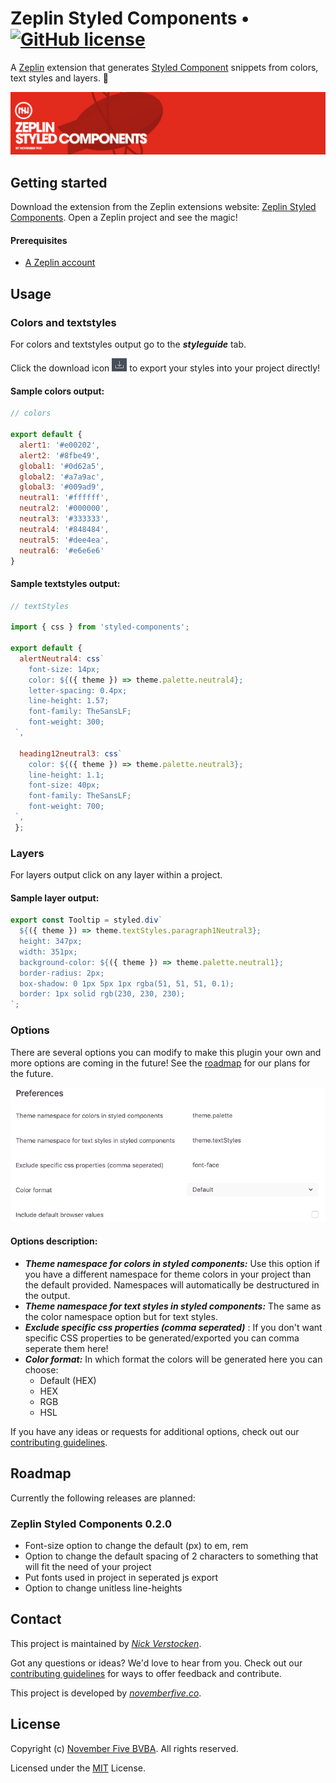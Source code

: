 # Zeplin Styled Components • [![GitHub license](https://img.shields.io/badge/license-MIT-blue.svg)](LICENSE.txt)

A [Zeplin](https://extensions.zeplin.io/) extension that generates [Styled Component](https://www.styled-components.com/) snippets from colors, text styles and layers. 💅

![Promotional image](screenshots/header.png)

## Getting started

Download the extension from the Zeplin extensions website: [Zeplin Styled Components](https://extensions.zeplin.io/). Open a Zeplin project and see the magic!

#### Prerequisites
- [A Zeplin account](https://zeplin.io/)

## Usage
### Colors and textstyles
For colors and textstyles output go to the ***styleguide*** tab.

Click the download icon ![Zeplin Styled Components options image](screenshots/downloadicon.png) to export your styles into your project directly!


#### Sample colors output:
```js
// colors

export default {
  alert1: '#e00202',
  alert2: '#8fbe49',
  global1: '#0d62a5',
  global2: '#a7a9ac',
  global3: '#009ad9',
  neutral1: '#ffffff',
  neutral2: '#000000',
  neutral3: '#333333',
  neutral4: '#848484',
  neutral5: '#dee4ea',
  neutral6: '#e6e6e6'
}
```
#### Sample textstyles output:
```js
// textStyles

import { css } from 'styled-components';

export default {
  alertNeutral4: css`
    font-size: 14px;
    color: ${({ theme }) => theme.palette.neutral4};
    letter-spacing: 0.4px;
    line-height: 1.57;
    font-family: TheSansLF;
    font-weight: 300;
 `,

  heading12neutral3: css`
    color: ${({ theme }) => theme.palette.neutral3};
    line-height: 1.1;
    font-size: 40px;
    font-family: TheSansLF;
    font-weight: 700;
 `,
 };
```
### Layers
For layers output click on any layer within a project.
#### Sample layer output:
```js
export const Tooltip = styled.div`
  ${({ theme }) => theme.textStyles.paragraph1Neutral3};
  height: 347px;
  width: 351px;
  background-color: ${({ theme }) => theme.palette.neutral1};
  border-radius: 2px;
  box-shadow: 0 1px 5px 1px rgba(51, 51, 51, 0.1);
  border: 1px solid rgb(230, 230, 230);
`;
```

### Options
There are several options you can modify to make this plugin your own and more options are coming in the future! See the [roadmap](#roadmap) for our plans for the future.

![Zeplin Styled Components options image](screenshots/options.png)

#### Options description:
* ***Theme namespace for colors in styled components:*** Use this option if you have a different namespace for theme colors in your project than the default provided. Namespaces will automatically be destructured in the output.
* ***Theme namespace for text styles in styled components:*** The same as the color namespace option but for text styles.
* ***Exclude specific css properties (comma seperated)*** : If you don't want specific CSS properties to be generated/exported you can comma seperate them here!
* ***Color format:*** In which format the colors will be generated here you can choose:
    * Default (HEX)
    * HEX
    * RGB
    * HSL

If you have any ideas or requests for additional options, check out our [contributing guidelines](CONTRIBUTING.md).

## Roadmap
Currently the following releases are planned:
### Zeplin Styled Components 0.2.0
* Font-size option to change the default (px) to em, rem
* Option to change the default spacing of 2 characters to something that will fit the need of your project
* Put fonts used in project in seperated js export
* Option to change unitless line-heights

## Contact

This project is maintained by [*Nick Verstocken*](https://github.com/nickverstocken).

Got any questions or ideas? We'd love to hear from you. Check out our [contributing guidelines](CONTRIBUTING.md) for ways to offer feedback and contribute.

This project is developed by [*novemberfive.co*](https://novemberfive.co/).



## License

Copyright (c) [November Five BVBA](https://novemberfive.co). All rights reserved.

Licensed under the [MIT](LICENSE.txt) License.
